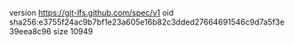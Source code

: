version https://git-lfs.github.com/spec/v1
oid sha256:e3755f24ac9b7bf1e23a605e16b82c3dded27664691546c9d7a5f3e39eea8c96
size 10949
